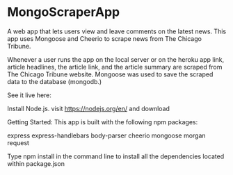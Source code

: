 # MongoScraperApp

 A web app that lets users view and leave comments on the latest news. This app uses Mongoose and Cheerio to scrape news from The Chicago Tribune.
 
Whenever a user runs the app on the local server or on the heroku app link, article headlines, the article link, and the article summary are scraped from The Chicago Tribune website. Mongoose was used to save the scraped data to the database (mongodb.)

See it live here:

Install Node.js. visit https://nodejs.org/en/ and download

Getting Started: This app is built with the following npm packages:

express express-handlebars body-parser cheerio mongoose morgan request

Type npm install in the command line to install all the dependencies located within package.json
